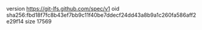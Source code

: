 version https://git-lfs.github.com/spec/v1
oid sha256:fbd18f7fc8b43ef7bb9c11f40be7ddecf24dd43a8b9a1c260fa586aff2e29f14
size 17569
